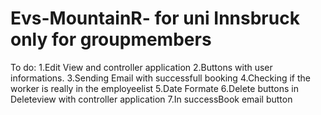 # Evs-MountainR- for uni Innsbruck only for groupmembers 


To do: 1.Edit View and controller application
       2.Buttons with user informations.
       3.Sending Email with successfull booking
       4.Checking if the worker is really in the employeelist
       5.Date Formate
       6.Delete buttons in Deleteview with controller application
       7.In successBook email button
